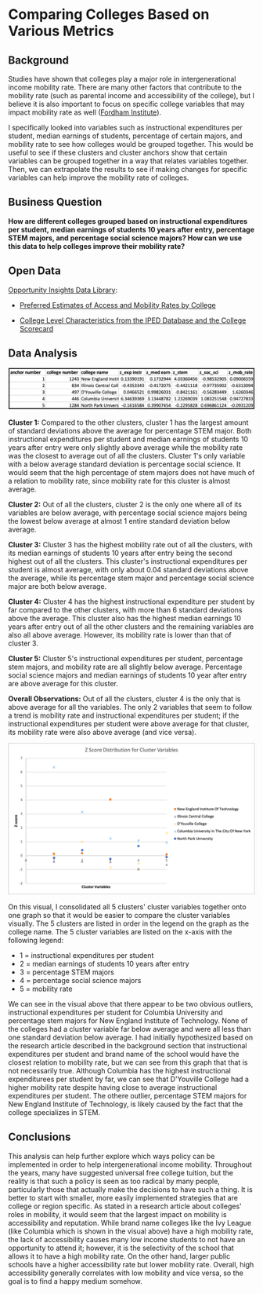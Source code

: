 # Comparing Colleges Based on Various Metrics
## Background
Studies have shown that colleges play a major role in intergenerational income mobility rate. There are many other factors that contribute to the mobility rate (such as parental income and accessibility of the college), but I believe it is also important to focus on specific college variables that may impact mobility rate as well ([Fordham Institute](https://fordhaminstitute.org/national/commentary/how-college-affects-upward-mobility)).

I specifically looked into variables such as instructional expenditures per student, median earnings of students, percentage of certain majors, and mobility rate to see how colleges would be grouped together. This would be useful to see if these clusters and cluster anchors show that certain variables can be grouped together in a way that relates variables together. Then, we can extrapolate the results to see if making changes for specific variables can help improve the mobility rate of colleges.

## Business Question
**How are different colleges grouped based on instructional expenditures per student, median earnings of students 10 years after entry, percentage STEM majors, and percentage social science majors? How can we use this data to help colleges improve their mobility rate?**

## Open Data
[Opportunity Insights Data Library](https://opportunityinsights.org/data/?geographic_level=0&topic=105&paper_id=0#resource-listing):

- [Preferred Estimates of Access and Mobility Rates by College](https://github.com/angelali1479/college-data-cluster-analysis/blob/main/mrc_table1.csv)

- [College Level Characteristics from the IPED Database and the College Scorecard](https://github.com/angelali1479/college-data-cluster-analysis/blob/main/mrc_table10.csv)

## Data Analysis

![alt text](https://github.com/angelali1479/college-data-cluster-analysis/blob/main/Screen%20Shot%202020-10-19%20at%208.12.04%20PM.png)

**Cluster 1:**
Compared to the other clusters, cluster 1 has the largest amount of standard deviations above the average for percentage STEM major. Both instructional expenditures per student and median earnings of students 10 years after entry were only slightly above average while the mobility rate was the closest to average out of all the clusters. Cluster 1's only variable with a below average standard deviation is percentage social science. 
It would seem that the high percentage of stem majors does not have much of a relation to mobility rate, since mobility rate for this cluster is almost average.

**Cluster 2:**
Out of all the clusters, cluster 2 is the only one where all of its variables are below average, with percentage social science majors being the lowest below average at almost 1 entire standard deviation below average.

**Cluster 3:**
Cluster 3 has the highest mobility rate out of all the clusters, with its median earnings of students 10 years after entry being the second highest out of all the clusters. This cluster's instructional expenditures per student is almost average, with only about 0.04 standard deviations above the average, while its percentage stem major and percentage social science major are both below average.

**Cluster 4:**
Cluster 4 has the highest instructional expenditure per student by far compared to the other clusters, with more than 6 standard deviations above the average. This cluster also has the highest median earnings 10 years after entry out of all the other clusters and the remaining variables are also all above average. However, its mobility rate is lower than that of cluster 3.

**Cluster 5:**
Cluster 5's instructional expenditures per student, percentage stem majors, and mobility rate are all slightly below average. Percentage social science majors and median earnings of students 10 year after entry are above average for this cluster.

**Overall Observations:**
Out of all the clusters, cluster 4 is the only that is above average for all the variables. The only 2 variables that seem to follow a trend is mobility rate and instructional expenditures per student; if the instructional expenditures per student were above average for that cluster, its mobility rate were also above average (and vice versa).


![alt text](https://github.com/angelali1479/college-data-cluster-analysis/blob/main/miniproj3graph.png)

On this visual, I consolidated all 5 clusters' cluster variables together onto one graph so that it would be easier to compare the cluster variables visually. The 5 clusters are listed in order in the legend on the graph as the college name. The 5 cluster variables are listed on the x-axis with the following legend:
- 1 = instructional expenditures per student
- 2 = median earnings of students 10 years after entry
- 3 = percentage STEM majors
- 4 = percentage social science majors
- 5 = mobility rate


We can see in the visual above that there appear to be two obvious outliers, instructional expenditures per student for Columbia University and percentage stem majors for New England Institute of Technology. None of the colleges had a cluster variable far below average and were all less than one standard deviation below average. I had initially hypothesized based on the research article described in the background section that instructional expenditures per student and brand name of the school would have the closest relation to mobility rate, but we can see from this graph that that is not necessarily true. Although Columbia has the highest instructional expenditurees per student by far, we can see that D'Youville College had a higher mobility rate despite having close to average instructional expenditures per student. The othere outlier, percentage STEM majors for New England Institute of Technology, is likely caused by the fact that the college specializes in STEM.

## Conclusions

This analysis can help further explore which ways policy can be implemented in order to help intergenerational income mobility. Throughout the years, many have suggested universal free college tuition, but the reality is that such a policy is seen as too radical by many people, particularly those that actually make the decisions to have such a thing. It is better to start with smaller, more easily implemented strategies that are college or region specific. 
As stated in a research article about colleges' roles in mobility, it would seem that the largest impact on mobility is accessibility and reputation. While brand name colleges like the Ivy League (like Columbia which is shown in the visual above) have a high mobility rate, the lack of accessibility causes many low income students to not have an opportunity to attend it; however, it is the selectivity of the school that allows it to have a high mobility rate. On the other hand, larger public schools have a higher accessibility rate but lower mobility rate. Overall, high accessibility generally correlates with low mobility and vice versa, so the goal is to find a happy medium somehow.
